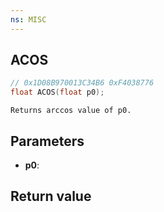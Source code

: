 ```yaml
---
ns: MISC
---
```

## ACOS

```c
// 0x1D08B970013C34B6 0xF4038776
float ACOS(float p0);
```

```
Returns arccos value of p0.  
```

## Parameters
* **p0**: 

## Return value
